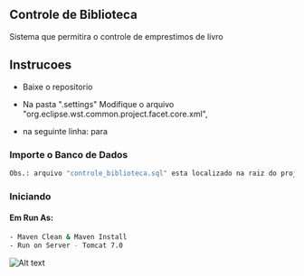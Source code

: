 ## Controle de Biblioteca

Sistema que permitira o controle de emprestimos de livro

## Instrucoes

- Baixe o repositorio

- Na pasta "\.settings" Modifique o arquivo "org.eclipse.wst.common.project.facet.core.xml",
- na seguinte linha: <installed facet="jst.web" version="3.1"/>  para  <installed facet="jst.web" version="3.0"/>

### Importe o Banco de Dados
```bash
Obs.: arquivo "controle_biblioteca.sql" esta localizado na raiz do projeto
```

### Iniciando

#### Em Run As:

```bash
- Maven Clean & Maven Install
- Run on Server - Tomcat 7.0
```

![Alt text](relative/path/to/diagrama.jpg?raw=true "Diagrama")